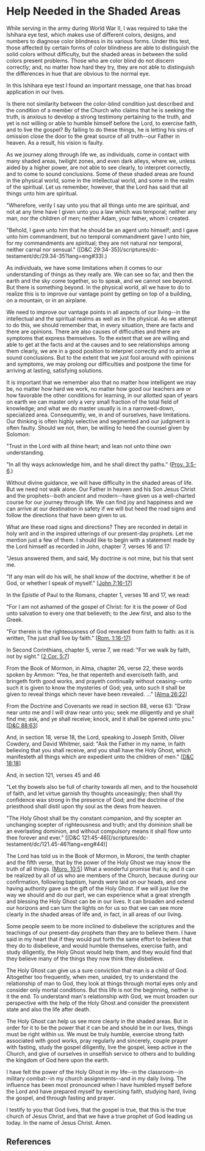 # Help Needed in the Shaded Areas

While serving in the army during World War II, I was required to take the
Ishihara eye test, which makes use of different colors, designs, and numbers
to diagnose color blindness in its various forms. Under this test, those
affected by certain forms of color blindness are able to distinguish the solid
colors without difficulty, but the shaded areas in between the solid colors
present problems. Those who are color blind do not discern correctly; and, no
matter how hard they try, they are not able to distinguish the differences in
hue that are obvious to the normal eye.

In this Ishihara eye test I found an important message, one that has broad
application in our lives.

Is there not similarity between the color-blind condition just described and
the condition of a member of the Church who claims that he is seeking the
truth, is anxious to develop a strong testimony pertaining to the truth, and
yet is not willing or able to humble himself before the Lord, to exercise
faith, and to live the gospel? By failing to do these things, he is letting
his sins of omission close the door to the great source of all truth--our
Father in heaven. As a result, his vision is faulty.

As we journey along through life we, as individuals, come in contact with many
shaded areas, twilight zones, and even dark alleys, where we, unless aided by
a higher power, are not able to see clearly, to interpret correctly, and to
come to sound conclusions. Some of these shaded areas are found in the
physical world, some in the intellectual world, and some in the realm of the
spiritual. Let us remember, however, that the Lord has said that all things
unto him are spiritual.

"Wherefore, verily I say unto you that all things unto me are spiritual, and
not at any time have I given unto you a law which was temporal; neither any
man, nor the children of men; neither Adam, your father, whom I created.

"Behold, I gave unto him that he should be an agent unto himself; and I gave
unto him commandment, but no temporal commandment gave I unto him, for my
commandments are spiritual; they are not natural nor temporal, neither carnal
nor sensual." ([D&amp;C 29:34-35](/scriptures/dc-
testament/dc/29.34-35?lang=eng#33).)

As individuals, we have some limitations when it comes to our understanding of
things as they really are. We can see so far, and then the earth and the sky
come together, so to speak, and we cannot see beyond. But there is something
beyond. In the physical world, all we have to do to realize this is to improve
our vantage point by getting on top of a building, on a mountain, or in an
airplane.

We need to improve our vantage points in all aspects of our living--in the
intellectual and the spiritual realms as well as in the physical. As we
attempt to do this, we should remember that, in every situation, there are
facts and there are opinions. There are also causes of difficulties and there
are symptoms that express themselves. To the extent that we are willing and
able to get at the facts and at the causes and to see relationships among them
clearly, we are in a good position to interpret correctly and to arrive at
sound conclusions. But to the extent that we just fool around with opinions
and symptoms, we may prolong our difficulties and postpone the time for
arriving at lasting, satisfying solutions.

It is important that we remember also that no matter how intelligent we may
be, no matter how hard we work, no matter how good our teachers are or how
favorable the other conditions for learning, in our allotted span of years on
earth we can master only a very small fraction of the total field of
knowledge; and what we do master usually is in a narrowed-down, specialized
area. Consequently, we, in and of ourselves, have limitations. Our thinking is
often highly selective and segmented and our judgment is often faulty. Should
we not, then, be willing to heed the counsel given by Solomon:

"Trust in the Lord with all thine heart; and lean not unto thine own
understanding.

"In all thy ways acknowledge him, and he shall direct thy paths." ([Prov.
3:5-6](/scriptures/ot/prov/3.5-6?lang=eng#4).)

Without divine guidance, we will have difficulty in the shaded areas of life.
But we need not walk alone. Our Father in heaven and his Son Jesus Christ and
the prophets--both ancient and modern--have given us a well-charted course for
our journey through life. We can find joy and happiness and we can arrive at
our destination in safety if we will but heed the road signs and follow the
directions that have been given to us.

What are these road signs and directions? They are recorded in detail in holy
writ and in the inspired utterings of our present-day prophets. Let me mention
just a few of them. I should like to begin with a statement made by the Lord
himself as recorded in John, chapter 7, verses 16 and 17:

"Jesus answered them, and said, My doctrine is not mine, but his that sent me.

"If any man will do his will, he shall know of the doctrine, whether it be of
God, or whether I speak of myself." [[John
7:16-17](/scriptures/nt/john/7.16-17?lang=eng#15)]

In the Epistle of Paul to the Romans, chapter 1, verses 16 and 17, we read:

"For I am not ashamed of the gospel of Christ: for it is the power of God unto
salvation to every one that believeth; to the Jew first, and also to the
Greek.

"For therein is the righteousness of God revealed from faith to faith: as it
is written, The just shall live by faith." [[Rom.
1:16-17](/scriptures/nt/rom/1.16-17?lang=eng#15)]

In Second Corinthians, chapter 5, verse 7, we read: "For we walk by faith, not
by sight." [[2 Cor. 5:7](/scriptures/nt/2-cor/5.7?lang=eng#6)]

From the Book of Mormon, in Alma, chapter 26, verse 22, these words spoken by
Ammon: "Yea, he that repenteth and exerciseth faith, and bringeth forth good
works, and prayeth continually without ceasing--unto such it is given to know
the mysteries of God; yea, unto such it shall be given to reveal things which
never have been revealed. ..." [[Alma
26:22](/scriptures/bofm/alma/26.22?lang=eng#21)]

From the Doctrine and Covenants we read in section 88, verse 63: "Draw near
unto me and I will draw near unto you; seek me diligently and ye shall find
me; ask, and ye shall receive; knock, and it shall be opened unto you."
[[D&amp;C 88:63](/scriptures/dc-testament/dc/88.63?lang=eng#62)]

And, in section 18, verse 18, the Lord, speaking to Joseph Smith, Oliver
Cowdery, and David Whitmer, said: "Ask the Father in my name, in faith
believing that you shall receive, and you shall have the Holy Ghost, which
manifesteth all things which are expedient unto the children of men."
[[D&amp;C 18:18](/scriptures/dc-testament/dc/18.18?lang=eng#17)]

And, in section 121, verses 45 and 46

"Let thy bowels also be full of charity towards all men, and to the household
of faith, and let virtue garnish thy thoughts unceasingly; then shall thy
confidence wax strong in the presence of God; and the doctrine of the
priesthood shall distil upon thy soul as the dews from heaven.

"The Holy Ghost shall be thy constant companion, and thy scepter an unchanging
scepter of righteousness and truth; and thy dominion shall be an everlasting
dominion, and without compulsory means it shall flow unto thee forever and
ever." [[D&amp;C 121:45-46](/scriptures/dc-
testament/dc/121.45-46?lang=eng#44)]

The Lord has told us in the Book of Mormon, in Moroni, the tenth chapter and
the fifth verse, that by the power of the Holy Ghost we may know the truth of
all things. [[Moro. 10:5](/scriptures/bofm/moro/10.5?lang=eng#4)] What a
wonderful promise that is; and it can be realized by all of us who are members
of the Church, because during our confirmation, following baptism, hands were
laid on our heads, and one having authority gave us the gift of the Holy
Ghost. If we will just live the way we should and do our part, we can
experience what a great strength and blessing the Holy Ghost can be in our
lives. It can broaden and extend our horizons and can turn the lights on for
us so that we can see more clearly in the shaded areas of life and, in fact,
in all areas of our living.

Some people seem to be more inclined to disbelieve the scriptures and the
teachings of our present-day prophets than they are to believe them. I have
said in my heart that if they would put forth the same effort to believe that
they do to disbelieve, and would humble themselves, exercise faith, and study
diligently, the Holy Ghost would help them, and they would find that they
believe many of the things they now think they disbelieve.

The Holy Ghost can give us a sure conviction that man is a child of God.
Altogether too frequently, when men, unaided, try to understand the
relationship of man to God, they look at things through mortal eyes only and
consider only mortal conditions. But this life is not the beginning, neither
is it the end. To understand man's relationship with God, we must broaden our
perspective with the help of the Holy Ghost and consider the preexistent state
and also the life after death.

The Holy Ghost can help us see more clearly in the shaded areas. But in order
for it to be the power that it can be and should be in our lives, things must
be right within us. We must be truly humble, exercise strong faith associated
with good works, pray regularly and sincerely, couple prayer with fasting,
study the gospel diligently, live the gospel, keep active in the Church, and
give of ourselves in unselfish service to others and to building the kingdom
of God here upon the earth.

I have felt the power of the Holy Ghost in my life--in the classroom--in
military combat--in my church assignments--and in my daily living. The
influence has been most pronounced when I have humbled myself before the Lord
and have prepared myself by exercising faith, studying hard, living the
gospel, and through fasting and prayer.

I testify to you that God lives, that the gospel is true, that this is the
true church of Jesus Christ, and that we have a true prophet of God leading us
today. In the name of Jesus Christ. Amen.

## References

